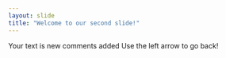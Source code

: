```yaml
---
layout: slide
title: "Welcome to our second slide!"
---
```

Your text is new comments added 
Use the left arrow to go back!

